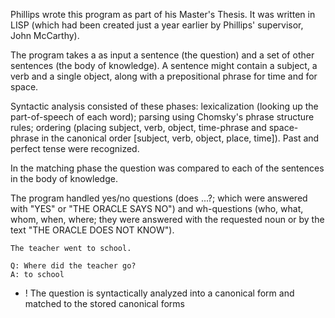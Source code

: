 Phillips wrote this program as part of his Master's Thesis. It was written in LISP (which had been created just a year earlier by Phillips' supervisor, John McCarthy).

The program takes a as input a sentence (the question) and a set of other sentences (the body of knowledge). A sentence might contain a subject, a verb and a single object, along with a prepositional phrase for time and for space.

Syntactic analysis consisted of these phases: lexicalization (looking up the part-of-speech of each word); parsing using Chomsky's phrase structure rules; ordering (placing subject, verb, object, time-phrase and space-phrase in the canonical order [subject, verb, object, place, time]). Past and perfect tense were recognized.

In the matching phase the question was compared to each of the sentences in the body of knowledge.

The program handled yes/no questions (does ...?; which were answered with "YES" or "THE ORACLE SAYS NO") and wh-questions (who, what, whom, when, where; they were answered with the requested noun or by the text "THE ORACLE DOES NOT KNOW").

~~~
The teacher went to school.

Q: Where did the teacher go?
A: to school
~~~

+ ! The question is syntactically analyzed into a canonical form and matched to the stored canonical forms